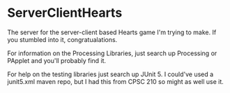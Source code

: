 # ServerClientHearts

The server for the server-client based Hearts game I'm trying to make. If you stumbled into it, congratualations.

For information on the Processing Libraries, just search up Processing or PApplet and you'll probably find it.

For help on the testing libraries just search up JUnit 5. I could've used a junit5.xml maven repo, but I had this from CPSC 210 so might as well use it.
